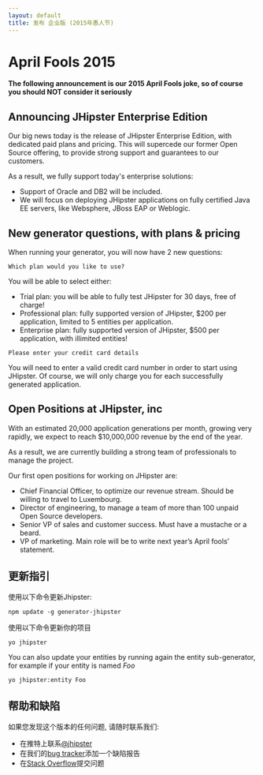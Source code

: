 ```yaml
---
layout: default
title: 发布 企业版 (2015年愚人节)
---
```


April Fools 2015
==================

**The following announcement is our 2015 April Fools joke, so of course you should NOT consider it seriously**

Announcing JHipster Enterprise Edition
----------

Our big news today is the release of JHipster Enterprise Edition, with dedicated paid plans and pricing. This will supercede our former Open Source offering, to provide strong support and guarantees to our customers.

As a result, we fully support today's enterprise solutions:

- Support of Oracle and DB2 will be included.
- We will focus on deploying JHipster applications on fully certified Java EE servers, like Websphere, JBoss EAP or Weblogic.

New generator questions, with plans & pricing
----------

When running your generator, you will now have 2 new questions:

```
Which plan would you like to use?
```

You will be able to select either:

- Trial plan: you will be able to fully test JHipster for 30 days, free of charge!
- Professional plan: fully supported version of JHipster, $200 per application, limited to 5 entities per application.
- Enterprise plan: fully supported version of JHipster, $500 per application, with illimited entities!

```
Please enter your credit card details
```

You will need to enter a valid credit card number in order to start using JHipster. Of course, we will only charge you for each successfully generated application.

Open Positions at JHipster, inc
----------

With an estimated 20,000 application generations per month, growing very rapidly, we expect to reach $10,000,000 revenue by the end of the year.

As a result, we are currently building a strong team of professionals to manage the project.

Our first open positions for working on JHipster are:

- Chief Financial Officer, to optimize our revenue stream. Should be willing to travel to Luxembourg.
- Director of engineering, to manage a team of more than 100 unpaid Open Source developers.
- Senior VP of sales and customer success. Must have a mustache or a beard.
- VP of marketing. Main role will be to write next year’s April fools’ statement.

更新指引
------------

使用以下命令更新Jhipster:

```
npm update -g generator-jhipster
```

使用以下命令更新你的项目

```
yo jhipster
```

You can also update your entities by running again the entity sub-generator, for example if your entity is named _Foo_

```
yo jhipster:entity Foo
```

帮助和缺陷
--------------

如果您发现这个版本的任何问题, 请随时联系我们:

- 在推特上联系[@jhipster](https://twitter.com/jhipster)
- 在我们的[bug tracker](https://github.com/jhipster/generator-jhipster/issues?state=open)添加一个缺陷报告
- 在[Stack Overflow](http://stackoverflow.com/tags/jhipster/info)提交问题
